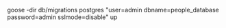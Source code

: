 goose -dir db/migrations postgres "user=admin dbname=people_database password=admin sslmode=disable" up
